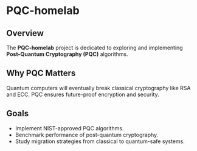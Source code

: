 # PQC-homelab

## Overview
The **PQC-homelab** project is dedicated to exploring and implementing **Post-Quantum Cryptography (PQC)** algorithms.

## Why PQC Matters
Quantum computers will eventually break classical cryptography like RSA and ECC. PQC ensures future-proof encryption and security.

## Goals
- Implement NIST-approved PQC algorithms.
- Benchmark performance of post-quantum cryptography.
- Study migration strategies from classical to quantum-safe systems.

